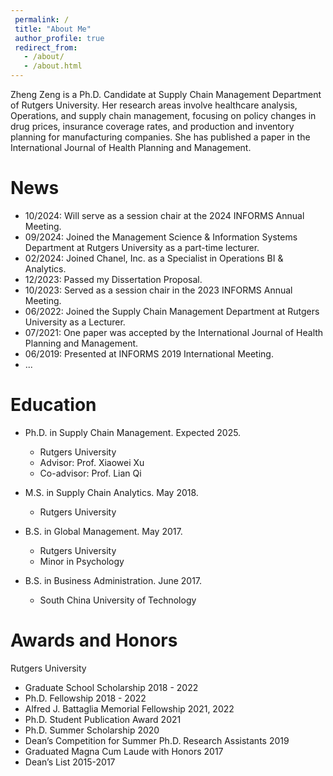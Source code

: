 ```yaml
---
 permalink: /
 title: "About Me"
 author_profile: true
 redirect_from: 
   - /about/
   - /about.html
---
```



Zheng Zeng is a Ph.D. Candidate at Supply Chain Management Department of Rutgers University. Her research areas involve healthcare analysis, Operations, and supply chain management, focusing on policy changes in drug prices, insurance coverage rates, and production and inventory planning for manufacturing companies. She has published a paper in the International Journal of Health Planning and Management. 

News
======
* 10/2024: Will serve as a session chair at the 2024 INFORMS Annual Meeting.
* 09/2024: Joined the Management Science & Information Systems Department at Rutgers University as a part-time lecturer. 
* 02/2024: Joined Chanel, Inc. as a Specialist in Operations BI & Analytics.
* 12/2023: Passed my Dissertation Proposal. 
* 10/2023: Served as a session chair in the 2023 INFORMS Annual Meeting.
* 06/2022: Joined the Supply Chain Management Department at Rutgers University as a Lecturer. 
* 07/2021: One paper was accepted by the International Journal of Health Planning and Management.
* 06/2019: Presented at INFORMS 2019 International Meeting.
* ...


Education 
======
* Ph.D. in Supply Chain Management. Expected 2025.
  * Rutgers University
  * Advisor: Prof. Xiaowei Xu
  * Co-advisor: Prof. Lian Qi

* M.S. in Supply Chain Analytics. May 2018.
  * Rutgers University

* B.S. in Global Management. May 2017.
  * Rutgers University
  * Minor in Psychology
    
* B.S. in Business Administration. June 2017.
  * South China University of Technology

Awards and Honors
======
Rutgers University

*  Graduate School Scholarship 2018 - 2022
*  Ph.D. Fellowship 2018 - 2022
*  Alfred J. Battaglia Memorial Fellowship 2021, 2022
*  Ph.D. Student Publication Award 2021
*  Ph.D. Summer Scholarship 2020
*  Dean’s Competition for Summer Ph.D. Research Assistants 2019
*  Graduated Magna Cum Laude with Honors 2017
*  Dean’s List 2015-2017



